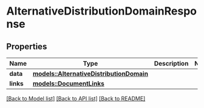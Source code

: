 # AlternativeDistributionDomainResponse

## Properties

Name | Type | Description | Notes
------------ | ------------- | ------------- | -------------
**data** | [**models::AlternativeDistributionDomain**](AlternativeDistributionDomain.md) |  | 
**links** | [**models::DocumentLinks**](DocumentLinks.md) |  | 

[[Back to Model list]](../README.md#documentation-for-models) [[Back to API list]](../README.md#documentation-for-api-endpoints) [[Back to README]](../README.md)


